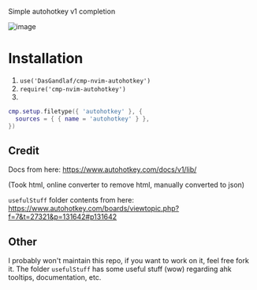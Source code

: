 Simple autohotkey v1 completion

![image](https://user-images.githubusercontent.com/63406944/219892109-61fb40e1-59eb-4562-92c1-c0f04c8bf98c.png)

# Installation
1. `use('DasGandlaf/cmp-nvim-autohotkey')`
2. `require('cmp-nvim-autohotkey')`
3.
``` lua
cmp.setup.filetype({ 'autohotkey' }, {
  sources = { { name = 'autohotkey' } },
})
```

## Credit
Docs from here: https://www.autohotkey.com/docs/v1/lib/

(Took html, online converter to remove html, manually converted to json)

`usefulStuff` folder contents from here: https://www.autohotkey.com/boards/viewtopic.php?f=7&t=27321&p=131642#p131642

## Other
I probably won't maintain this repo, if you want to work on it, feel free fork it.
The folder `usefulStuff` has some useful stuff (wow) regarding ahk tooltips, documentation, etc.
